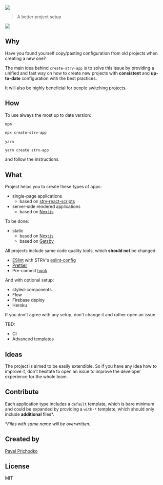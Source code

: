 ![](https://cdn.rawgit.com/prichodko/create-strv-app/2322955/logo.svg)

> A better project setup

![](https://raw.githubusercontent.com/prichodko/create-strv-app/master/screenshot.gif)

## Why

Have you found yourself copy/pasting configuration from old projects when creating a new one?

The main idea behind `create-strv-app` is to solve this issue by providing a unified and fast way on how to create new projects with **consistent** and **up-to-date** configuration with the best practices.

It will also be highly beneficial for people switching projects.

## How

To use always the most up to date version:

`npm`

```bash
npx create-strv-app
```

`yarn`

```bash
yarn create strv-app
```

and follow the instructions.

## What

Project helps you to create these types of apps:

* single-page applications
  * based on [strv-react-scripts](https://github.com/prichodko/strv-react-scripts)
* server-side rendered applications
  * based on [Next.js](https://github.com/zeit/next)

To be done:

* static
  * based on [Next.js](https://github.com/zeit/next.js/)
  * based on [Gatsby](https://github.com/gatsbyjs/gatsby)

All projects include same code quality tools, which **should not** be changed:

* [ESlint](https://eslint.org) with STRV's [eslint-config](https://github.com/strvcom/eslint-config-javascript/)
* [Prettier](https://prettier.io/)
* Pre-commit [hook](https://github.com/okonet/lint-staged)

And with optional setup:

* styled-components
* Flow
* Firebase deploy
* Heroku

If you don't agree with any setup, don't change it and rather open an issue.

TBD:

* CI
* Advanced templates

## Ideas

The project is aimed to be easily extendible. So if you have any idea how to improve it, don't hesitate to open an issue to improve the developer experience for the whole team.

## Contribute

Each application type includes a `default` template, which is bare minimum and could be expanded by providing a `with-*` template, which should only include **additional** files\*.

\*_Files with same name will be overwritten._

## Created by

[Pavel Prichodko](https://twitter.com/prchdk)

## License

MIT
